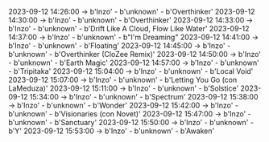 2023-09-12 14:26:00 -> b'Inzo' - b'unknown' - b'Overthinker'
2023-09-12 14:30:00 -> b'Inzo' - b'unknown' - b'Overthinker'
2023-09-12 14:33:00 -> b'Inzo' - b'unknown' - b'Drift Like A Cloud, Flow Like Water'
2023-09-12 14:37:00 -> b'Inzo' - b'unknown' - b"I'm Dreaming"
2023-09-12 14:41:00 -> b'Inzo' - b'unknown' - b'Floating'
2023-09-12 14:45:00 -> b'Inzo' - b'unknown' - b'Overthinker (CloZee Remix)'
2023-09-12 14:50:00 -> b'Inzo' - b'unknown' - b'Earth Magic'
2023-09-12 14:57:00 -> b'Inzo' - b'unknown' - b'Tripitaka'
2023-09-12 15:04:00 -> b'Inzo' - b'unknown' - b'Local Void'
2023-09-12 15:07:00 -> b'Inzo' - b'unknown' - b'Letting You Go (con LaMeduza)'
2023-09-12 15:11:00 -> b'Inzo' - b'unknown' - b'Solstice'
2023-09-12 15:34:00 -> b'Inzo' - b'unknown' - b'Spectrum'
2023-09-12 15:38:00 -> b'Inzo' - b'unknown' - b'Wonder'
2023-09-12 15:42:00 -> b'Inzo' - b'unknown' - b'Visionaries (con Novet)'
2023-09-12 15:47:00 -> b'Inzo' - b'unknown' - b'Sanctuary'
2023-09-12 15:50:00 -> b'Inzo' - b'unknown' - b'Y'
2023-09-12 15:53:00 -> b'Inzo' - b'unknown' - b'Awaken'
